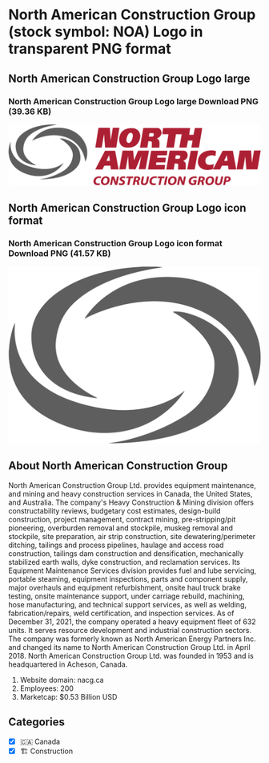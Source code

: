 # North American Construction Group (stock symbol: NOA) Logo in transparent PNG format

## North American Construction Group Logo large

### North American Construction Group Logo large Download PNG (39.36 KB)

![North American Construction Group Logo large Download PNG (39.36 KB)](/img/orig/NOA_BIG-5bd308a8.png)

## North American Construction Group Logo icon format

### North American Construction Group Logo icon format Download PNG (41.57 KB)

![North American Construction Group Logo icon format Download PNG (41.57 KB)](/img/orig/NOA-56890d14.png)

## About North American Construction Group

North American Construction Group Ltd. provides equipment maintenance, and mining and heavy construction services in Canada, the United States, and Australia. The company's Heavy Construction & Mining division offers constructability reviews, budgetary cost estimates, design-build construction, project management, contract mining, pre-stripping/pit pioneering, overburden removal and stockpile, muskeg removal and stockpile, site preparation, air strip construction, site dewatering/perimeter ditching, tailings and process pipelines, haulage and access road construction, tailings dam construction and densification, mechanically stabilized earth walls, dyke construction, and reclamation services. Its Equipment Maintenance Services division provides fuel and lube servicing, portable steaming, equipment inspections, parts and component supply, major overhauls and equipment refurbishment, onsite haul truck brake testing, onsite maintenance support, under carriage rebuild, machining, hose manufacturing, and technical support services, as well as welding, fabrication/repairs, weld certification, and inspection services. As of December 31, 2021, the company operated a heavy equipment fleet of 632 units. It serves resource development and industrial construction sectors. The company was formerly known as North American Energy Partners Inc. and changed its name to North American Construction Group Ltd. in April 2018. North American Construction Group Ltd. was founded in 1953 and is headquartered in Acheson, Canada.

1. Website domain: nacg.ca
2. Employees: 200
3. Marketcap: $0.53 Billion USD


## Categories
- [x] 🇨🇦 Canada
- [x] 🏗 Construction
